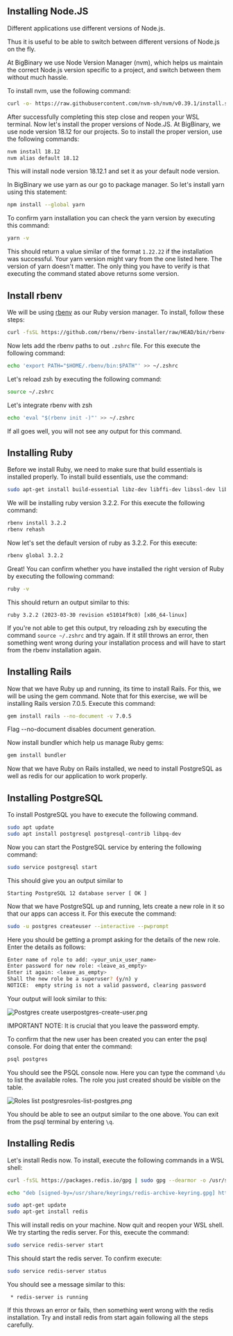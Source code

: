 ## Installing Node.JS

Different applications use different versions of Node.js.

Thus it is useful to be able to switch between different versions of Node.js on the fly.

At BigBinary we use Node Version Manager (nvm), which helps us maintain the correct Node.js version specific to a project, and switch between them without much hassle.

To install nvm, use the following command:

```bash
curl -o- https://raw.githubusercontent.com/nvm-sh/nvm/v0.39.1/install.sh | bash
```

After successfully completing this step close and reopen your WSL terminal. Now let's install the proper versions of Node.JS. At BigBinary, we use node version 18.12 for our projects. So to install the proper version, use the following commands:

```bash
nvm install 18.12
nvm alias default 18.12
```

This will install node version 18.12.1 and set it as your default node version.

In BigBinary we use yarn as our go to package manager. So let's install yarn using this statement:

```bash
npm install --global yarn
```

To confirm yarn installation you can check the yarn version by executing this command:

```bash
yarn -v
```

This should return a value similar of the format `1.22.22` if the installation was successful. Your yarn version might vary from the one listed here. The version of yarn doesn't matter. The only thing you have to verify is that executing the command stated above returns some version.

## Install rbenv

We will be using [rbenv](https://github.com/rbenv/rbenv) as our Ruby version manager. To install, follow these steps:

```bash
curl -fsSL https://github.com/rbenv/rbenv-installer/raw/HEAD/bin/rbenv-installer | bash
```

Now lets add the rbenv paths to out `.zshrc` file. For this execute the following command:

```bash
echo 'export PATH="$HOME/.rbenv/bin:$PATH"' >> ~/.zshrc
```

Let's reload zsh by executing the following command:

```bash
source ~/.zshrc
```

Let's integrate rbenv with zsh

```bash
echo 'eval "$(rbenv init -)"' >> ~/.zshrc
```

If all goes well, you will not see any output for this command.

## Installing Ruby

Before we install Ruby, we need to make sure that build essentials is installed properly. To install build essentials, use the command:

```bash
sudo apt-get install build-essential libz-dev libffi-dev libssl-dev libtool libreadline-dev libyaml-dev
```

We will be installing ruby version 3.2.2. For this execute the following command:

```bash
rbenv install 3.2.2
rbenv rehash
```

Now let's set the default version of ruby as 3.2.2. For this execute:

```bash
rbenv global 3.2.2
```

Great! You can confirm whether you have installed the right version of Ruby by executing the following command:

```bash
ruby -v
```

This should return an output similar to this:

```
ruby 3.2.2 (2023-03-30 revision e51014f9c0) [x86_64-linux]
```

If you're not able to get this output, try reloading zsh by executing the command `source ~/.zshrc` and try again. If it still throws an error, then something went wrong during your installation process and will have to start from the rbenv installation again.

## Installing Rails

Now that we have Ruby up and running, its time to install Rails. For this, we will be using the gem command. Note that for this exercise, we will be installing Rails version 7.0.5. Execute this command:

```bash
gem install rails --no-document -v 7.0.5
```

Flag --no-document disables document generation.

Now install bundler which help us manage Ruby gems:

```bash
gem install bundler
```

Now that we have Ruby on Rails installed, we need to install PostgreSQL as well as redis for our application to work properly.

## Installing PostgreSQL

To install PostgreSQL you have to execute the following command.

```bash
sudo apt update
sudo apt install postgresql postgresql-contrib libpq-dev
```

Now you can start the PostgreSQL service by entering the following command:

```bash
sudo service postgresql start
```

This should give you an output similar to

```
Starting PostgreSQL 12 database server [ OK ]
```

Now that we have PostgreSQL up and running, lets create a new role in it so that our apps can access it. For this execute the command:

```bash
sudo -u postgres createuser --interactive --pwprompt
```

Here you should be getting a prompt asking for the details of the new role. Enter the details as follows:

```bash
Enter name of role to add: <your_unix_user_name>
Enter password for new role: <leave_as_empty>
Enter it again: <leave_as_empty>
Shall the new role be a superuser? (y/n) y
NOTICE:  empty string is not a valid password, clearing password
```

Your output will look similar to this:

<image alt="Postgres create user">postgres-create-user.png</image>

IMPORTANT NOTE: It is crucial that you leave the password empty.

To confirm that the new user has been created you can enter the psql console. For doing that enter the command:

```bash
psql postgres
```

You should see the PSQL console now. Here you can type the command `\du` to list the available roles. The role you just created should be visible on the table.

<image alt="Roles list postgres">roles-list-postgres.png</image>

You should be able to see an output similar to the one above. You can exit from the psql terminal by entering `\q`.

## Installing Redis

Let's install Redis now. To install, execute the following commands in a WSL shell:

```bash
curl -fsSL https://packages.redis.io/gpg | sudo gpg --dearmor -o /usr/share/keyrings/redis-archive-keyring.gpg

echo "deb [signed-by=/usr/share/keyrings/redis-archive-keyring.gpg] https://packages.redis.io/deb $(lsb_release -cs) main" | sudo tee /etc/apt/sources.list.d/redis.list

sudo apt-get update
sudo apt-get install redis
```

This will install redis on your machine. Now quit and reopen your WSL shell. We try starting the redis server. For this, execute the command:

```bash
sudo service redis-server start
```

This should start the redis server. To confirm execute:

```bash
sudo service redis-server status
```

You should see a message similar to this:

```
 * redis-server is running
```

If this throws an error or fails, then something went wrong with the redis installation. Try and install redis from start again following all the steps carefully.
